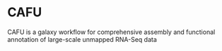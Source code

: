 # CAFU
CAFU is a galaxy workflow for comprehensive assembly and functional annotation of large-scale unmapped RNA-Seq data
